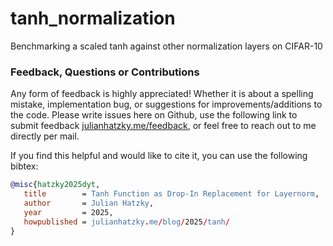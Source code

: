# tanh_normalization
Benchmarking a scaled tanh against other normalization layers on CIFAR-10

### Feedback, Questions or Contributions

Any form of feedback is highly appreciated!
Whether it is about a spelling mistake, implementation bug, or suggestions for improvements/additions to the code. Please write issues here on Github, use the following link to submit feedback [julianhatzky.me/feedback](julian.hatzky.me/feedback), or feel free to reach out to me directly per mail.

If you find this helpful and would like to cite it, you can use the following bibtex:

```bibtex
@misc{hatzky2025dyt,
   title        = Tanh Function as Drop-In Replacement for Layernorm,
   author       = Julian Hatzky,
   year         = 2025,
   howpublished = julianhatzky.me/blog/2025/tanh/
}
```
